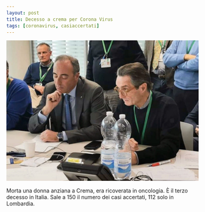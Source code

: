 ```yaml
---
layout: post
title: Decesso a crema per Corona Virus
tags: [coronavirus, casiaccertati]
---
```

![Decesso](/assets/img/decesso-crema.jpg)

Morta una donna anziana a Crema, era ricoverata in oncologia. È il terzo decesso in Italia. Sale a 150 il numero dei casi accertati, 112 solo in Lombardia.